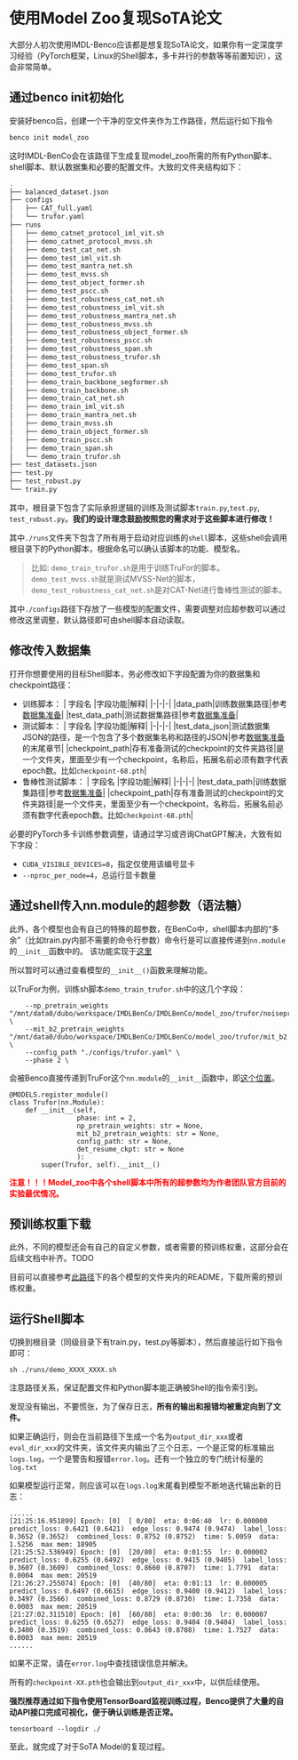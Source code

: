 # 使用Model Zoo复现SoTA论文
大部分人初次使用IMDL-Benco应该都是想复现SoTA论文，如果你有一定深度学习经验（PyTorch框架，Linux的Shell脚本，多卡并行的参数等等前置知识），这会非常简单。

## 通过benco init初始化
安装好benco后，创建一个干净的空文件夹作为工作路径，然后运行如下指令
```bash
benco init model_zoo
```

这时IMDL-BenCo会在该路径下生成复现model_zoo所需的所有Python脚本、shell脚本、默认数据集和必要的配置文件。大致的文件夹结构如下：

```bash
.
├── balanced_dataset.json
├── configs
│   ├── CAT_full.yaml
│   └── trufor.yaml
├── runs
│   ├── demo_catnet_protocol_iml_vit.sh
│   ├── demo_catnet_protocol_mvss.sh
│   ├── demo_test_cat_net.sh
│   ├── demo_test_iml_vit.sh
│   ├── demo_test_mantra_net.sh
│   ├── demo_test_mvss.sh
│   ├── demo_test_object_former.sh
│   ├── demo_test_pscc.sh
│   ├── demo_test_robustness_cat_net.sh
│   ├── demo_test_robustness_iml_vit.sh
│   ├── demo_test_robustness_mantra_net.sh
│   ├── demo_test_robustness_mvss.sh
│   ├── demo_test_robustness_object_former.sh
│   ├── demo_test_robustness_pscc.sh
│   ├── demo_test_robustness_span.sh
│   ├── demo_test_robustness_trufor.sh
│   ├── demo_test_span.sh
│   ├── demo_test_trufor.sh
│   ├── demo_train_backbone_segformer.sh
│   ├── demo_train_backbone.sh
│   ├── demo_train_cat_net.sh
│   ├── demo_train_iml_vit.sh
│   ├── demo_train_mantra_net.sh
│   ├── demo_train_mvss.sh
│   ├── demo_train_object_former.sh
│   ├── demo_train_pscc.sh
│   ├── demo_train_span.sh
│   └── demo_train_trufor.sh
├── test_datasets.json
├── test.py
├── test_robust.py
└── train.py
```
其中，根目录下包含了实际承担逻辑的训练及测试脚本`train.py`,`test.py`, `test_robust.py`。**我们的设计理念鼓励按照您的需求对于这些脚本进行修改！**


其中`./runs`文件夹下包含了所有用于启动对应训练的`shell`脚本，这些shell会调用根目录下的Python脚本，根据命名可以确认该脚本的功能、模型名。
 
>比如: `demo_train_trufor.sh`是用于训练TruFor的脚本。`demo_test_mvss.sh`就是测试MVSS-Net的脚本，`demo_test_robustness_cat_net.sh`是对CAT-Net进行鲁棒性测试的脚本。


其中`./configs`路径下存放了一些模型的配置文件，需要调整对应超参数可以通过修改这里调整，默认路径即可由shell脚本自动读取。

## 修改传入数据集
打开你想要使用的目标Shell脚本，务必修改如下字段配置为你的数据集和checkpoint路径：

- 训练脚本：
  | 字段名 |字段功能|解释|
  |-|-|-|
  |data_path|训练数据集路径|参考[数据集准备](./0_dataprepare.md)|
  |test_data_path|测试数据集路径|参考[数据集准备](./0_dataprepare.md)|
- 测试脚本：
  | 字段名 |字段功能|解释|
  |-|-|-|
  |test_data_json|测试数据集JSON的路径，是一个包含了多个数据集名称和路径的JSON|参考[数据集准备](./0_dataprepare.md)的末尾章节|
  |checkpoint_path|存有准备测试的checkpoint的文件夹路径|是一个文件夹，里面至少有一个checkpoint，名称后，拓展名前必须有数字代表epoch数。比如`checkpoint-68.pth`|
- 鲁棒性测试脚本：
  | 字段名 |字段功能|解释|
  |-|-|-|
  |test_data_path|训练数据集路径|参考[数据集准备](./0_dataprepare.md)|
  |checkpoint_path|存有准备测试的checkpoint的文件夹路径|是一个文件夹，里面至少有一个checkpoint，名称后，拓展名前必须有数字代表epoch数。比如`checkpoint-68.pth`|

必要的PyTorch多卡训练参数调整，请通过学习或咨询ChatGPT解决，大致有如下字段：
- `CUDA_VISIBLE_DEVICES=0`，指定仅使用该编号显卡
- `--nproc_per_node=4`，总运行显卡数量


## 通过shell传入nn.module的超参数（语法糖）

此外，各个模型也会有自己的特殊的超参数，在BenCo中，shell脚本内部的“多余”（比如train.py内部不需要的命令行参数）命令行是可以直接传递到`nn.module`的`__init__`函数中的。
该功能实现于[这里](https://github.com/scu-zjz/IMDLBenCo/blob/f4d158312b8f39df07aa41f468529c417bc9a765/IMDLBenCo/training_scripts/train.py#L133)

所以暂时可以通过查看模型的`__init__()`函数来理解功能。

以TruFor为例，训练sh脚本`demo_train_trufor.sh`中的这几个字段：
```
    --np_pretrain_weights "/mnt/data0/dubo/workspace/IMDLBenCo/IMDLBenCo/model_zoo/trufor/noiseprint.pth" \
    --mit_b2_pretrain_weights "/mnt/data0/dubo/workspace/IMDLBenCo/IMDLBenCo/model_zoo/trufor/mit_b2.pth" \
    --config_path "./configs/trufor.yaml" \
    --phase 2 \
```

会被Benco直接传递到TruFor这个`nn.module`的`__init__`函数中，即[这个位置](https://github.com/scu-zjz/IMDLBenCo/blob/f4d158312b8f39df07aa41f468529c417bc9a765/IMDLBenCo/model_zoo/trufor/trufor.py#L15-L18)。

```
@MODELS.register_module()
class Trufor(nn.Module):
    def __init__(self,
                 phase: int = 2,
                 np_pretrain_weights: str = None,
                 mit_b2_pretrain_weights: str = None,
                 config_path: str = None,
                 det_resume_ckpt: str = None
                 ):
        super(Trufor, self).__init__()
```


<p><span style="color: red; font-weight: bold;">注意！！！Model_zoo中各个shell脚本中所有的超参数均为作者团队官方目前的实验最优情况。</span></p>


## 预训练权重下载
此外，不同的模型还会有自己的自定义参数，或者需要的预训练权重，这部分会在后续文档中补齐。TODO

目前可以直接参考[此路径](https://github.com/scu-zjz/IMDLBenCo/tree/main/IMDLBenCo/model_zoo)下的各个模型的文件夹内的README，下载所需的预训练权重。

## 运行Shell脚本
切换到根目录（同级目录下有train.py，test.py等脚本），然后直接运行如下指令即可：
```
sh ./runs/demo_XXXX_XXXX.sh
```
注意路径关系，保证配置文件和Python脚本能正确被Shell的指令索引到。

发现没有输出，不要慌张，为了保存日志，**所有的输出和报错均被重定向到了文件。**

如果正确运行，则会在当前路径下生成一个名为`output_dir_xxx`或者`eval_dir_xxx`的文件夹，该文件夹内输出了三个日志，一个是正常的标准输出`logs.log`，一个是警告和报错`error.log`。还有一个独立的专门统计标量的`log.txt`

如果模型运行正常，则应该可以在`logs.log`末尾看到模型不断地迭代输出新的日志：
```
......
[21:25:16.951899] Epoch: [0]  [ 0/80]  eta: 0:06:40  lr: 0.000000  predict_loss: 0.6421 (0.6421)  edge_loss: 0.9474 (0.9474)  label_loss: 0.3652 (0.3652)  combined_loss: 0.8752 (0.8752)  time: 5.0059  data: 1.5256  max mem: 18905
[21:25:52.536949] Epoch: [0]  [20/80]  eta: 0:01:55  lr: 0.000002  predict_loss: 0.6255 (0.6492)  edge_loss: 0.9415 (0.9405)  label_loss: 0.3607 (0.3609)  combined_loss: 0.8660 (0.8707)  time: 1.7791  data: 0.0004  max mem: 20519
[21:26:27.255074] Epoch: [0]  [40/80]  eta: 0:01:13  lr: 0.000005  predict_loss: 0.6497 (0.6615)  edge_loss: 0.9400 (0.9412)  label_loss: 0.3497 (0.3566)  combined_loss: 0.8729 (0.8730)  time: 1.7358  data: 0.0003  max mem: 20519
[21:27:02.311510] Epoch: [0]  [60/80]  eta: 0:00:36  lr: 0.000007  predict_loss: 0.6255 (0.6527)  edge_loss: 0.9404 (0.9404)  label_loss: 0.3400 (0.3519)  combined_loss: 0.8643 (0.8708)  time: 1.7527  data: 0.0003  max mem: 20519
......
```

如果不正常，请在`error.log`中查找错误信息并解决。

所有的`checkpoint-XX.pth`也会输出到`output_dir_xxx`中，以供后续使用。

**强烈推荐通过如下指令使用TensorBoard监视训练过程，Benco提供了大量的自动API接口完成可视化，便于确认训练是否正常。**
```
tensorboard --logdir ./
```

至此，就完成了对于SoTA Model的复现过程。